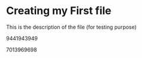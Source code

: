 # Creating my First file 


This is the description of the file (for testing purpose)

9441943949

7013969698
